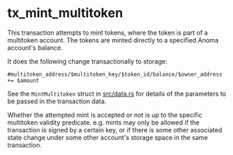 # tx_mint_multitoken

This transaction attempts to mint tokens, where the token is part of a multitoken account. The tokens are minted directly to a specified Anoma account's balance.

It does the following change transactionally to storage:

```
#multitoken_address/$multitoken_key/$token_id/balance/$owner_address += $amount
```

See the `MintMultitoken` struct in [src/data.rs](./src/data.rs) for details of the parameters to be passed in the transaction data.

Whether the attempted mint is accepted or not is up to the specific multitoken validity predicate. e.g. mints may only be allowed if the transaction is signed by a certain key, or if there is some other associated state change under some other account's storage space in the same transaction.
